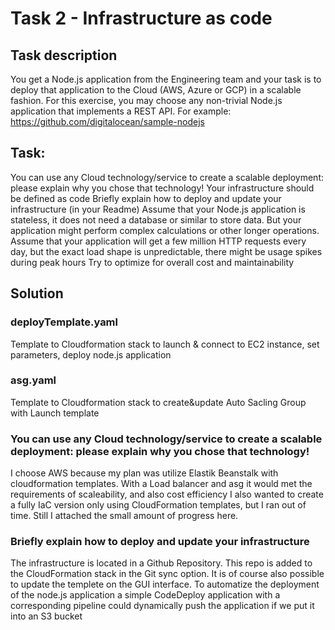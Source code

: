 # Task 2 - Infrastructure as code 

## Task description

You get a Node.js application from the Engineering team and your task is to deploy that application to the Cloud (AWS, Azure or GCP) in a
scalable fashion.
For this exercise, you may choose any non-trivial Node.js application that implements a REST API.
For example: https://github.com/digitalocean/sample-nodejs

## Task:
You can use any Cloud technology/service to create a scalable deployment: please explain why you chose that technology!
Your infrastructure should be defined as code
Briefly explain how to deploy and update your infrastructure (in your Readme)
Assume that your Node.js application is stateless, it does not need a database or similar to store data. But your application might
perform complex calculations or other longer operations.
Assume that your application will get a few million HTTP requests every day, but the exact load shape is unpredictable, there might be
usage spikes during peak hours
Try to optimize for overall cost and maintainability


## Solution

### deployTemplate.yaml 
Template to Cloudformation stack to launch & connect to EC2 instance, set parameters, deploy node.js application 

### asg.yaml
Template to Cloudformation stack to create&update Auto Sacling Group with Launch template 

### You can use any Cloud technology/service to create a scalable deployment: please explain why you chose that technology!
I choose AWS because my plan was utilize Elastik Beanstalk with cloudformation templates. With a Load balancer and asg it would met the requirements of scaleability, and also cost efficiency 
I also wanted to create a fully IaC version only using CloudFormation templates, but I ran out of time. Still I attached the small amount of progress here. 

### Briefly explain how to deploy and update your infrastructure
  The infrastructure is located in a Github Repository. This repo is added to the CloudFormation stack in the Git sync option. It is of course also possible to update the templete on the GUI interface. 
  To automatize the deployment of the node.js application a simple CodeDeploy application with a corresponding pipeline could dynamically push the application if we put it into an S3 bucket 
